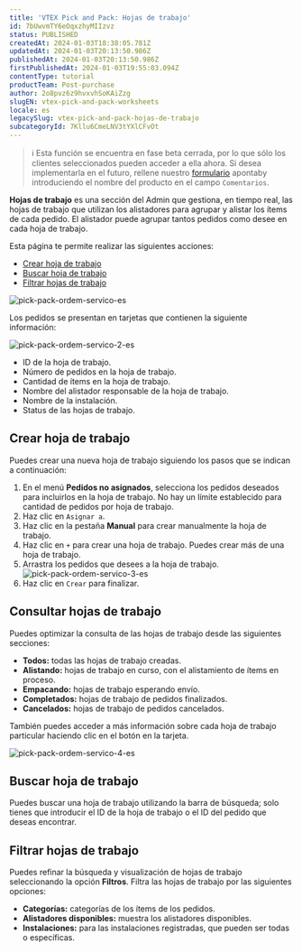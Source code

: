 ```yaml
---
title: 'VTEX Pick and Pack: Hojas de trabajo'
id: 7bUwvmTY6eOqxzhyMIIzvz
status: PUBLISHED
createdAt: 2024-01-03T18:38:05.781Z
updatedAt: 2024-01-03T20:13:50.986Z
publishedAt: 2024-01-03T20:13:50.986Z
firstPublishedAt: 2024-01-03T19:55:03.094Z
contentType: tutorial
productTeam: Post-purchase
author: 2o8pvz6z9hvxvhSoKAiZzg
slugEN: vtex-pick-and-pack-worksheets
locale: es
legacySlug: vtex-pick-and-pack-hojas-de-trabajo
subcategoryId: 7Kllu6CmeLNV3tYXlCFvOt
---
```


>ℹ️ Esta función se encuentra en fase beta cerrada, por lo que sólo los clientes seleccionados pueden acceder a ella ahora. Si desea implementarla en el futuro, rellene nuestro [formulario](https://vtex.com/co-es/contacto/) apontaby introduciendo el nombre del producto en el campo `Comentarios`.

**Hojas de trabajo** es una sección del Admin que gestiona, en tiempo real, las hojas de trabajo que utilizan los alistadores para agrupar y alistar los ítems de cada pedido. El alistador puede agrupar tantos pedidos como desee en cada hoja de trabajo. 

Esta página te permite realizar las siguientes acciones: 

* [Crear hoja de trabajo](#crear-hoja-de-trabajo)
* [Buscar hoja de trabajo](#buscar-hoja-de-trabajo)
* [Filtrar hojas de trabajo](#filtrar-hojas-de-trabajo)

![pick-pack-ordem-servico-es](//images.ctfassets.net/alneenqid6w5/6mHohZLRFdkoTlltboN2pm/2f8d4456ad29068827c6eea06c74792a/image.png)

Los pedidos se presentan en tarjetas que contienen la siguiente información:

![pick-pack-ordem-servico-2-es](//images.ctfassets.net/alneenqid6w5/2LZZpv41eVop7ajXNrkfC4/a1ae5432062574530f6cd465a35c752a/image.png)

* ID de la hoja de trabajo.
* Número de pedidos en la hoja de trabajo.
* Cantidad de ítems en la hoja de trabajo.
* Nombre del alistador responsable de la hoja de trabajo.
* Nombre de la instalación.
* Status de las hojas de trabajo.

## Crear hoja de trabajo

Puedes crear una nueva hoja de trabajo siguiendo los pasos que se indican a continuación:

1. En el menú **Pedidos no asignados**, selecciona los pedidos deseados para incluirlos en la hoja de trabajo. No hay un límite establecido para cantidad de pedidos por hoja de trabajo.
2. Haz clic en `Asignar a`.
3. Haz clic en la pestaña **Manual** para crear manualmente la hoja de trabajo.
4. Haz clic en `+` para crear una hoja de trabajo. Puedes crear más de una hoja de trabajo.
5. Arrastra los pedidos que desees a la hoja de trabajo.
  ![pick-pack-ordem-servico-3-es](//images.ctfassets.net/alneenqid6w5/1xxnRTbuVnfvto7Q8czn8i/f828572d27ac5915b8561762e0be1210/image.png)
6. Haz clic en `Crear` para finalizar.

## Consultar hojas de trabajo

Puedes optimizar la consulta de las hojas de trabajo desde las siguientes secciones: 

* **Todos:** todas las hojas de trabajo creadas.
* **Alistando:** hojas de trabajo en curso, con el alistamiento de ítems en proceso.
* **Empacando:** hojas de trabajo esperando envío.
* **Completados:** hojas de trabajo de pedidos finalizados.
* **Cancelados:** hojas de trabajo de pedidos cancelados.

También puedes acceder a más información sobre cada hoja de trabajo particular haciendo clic en el botón <i class="fas fa-chevron-down"></i> en la tarjeta.

![pick-pack-ordem-servico-4-es](//images.ctfassets.net/alneenqid6w5/1sQ1kwEN7xnPeL7Kb9rPIq/8070f319c3af85bbc61babfd5fb1014a/image.png)

## Buscar hoja de trabajo

Puedes buscar una hoja de trabajo utilizando la barra de búsqueda; solo tienes que introducir el ID de la hoja de trabajo o el ID del pedido que deseas encontrar.

## Filtrar hojas de trabajo

Puedes refinar la búsqueda y visualización de hojas de trabajo seleccionando la opción **Filtros**. Filtra las hojas de trabajo por las siguientes opciones: 

* **Categorías:** categorías de los ítems de los pedidos.
* **Alistadores disponibles:** muestra los alistadores disponibles.
* **Instalaciones:** para las instalaciones registradas, que pueden ser todas o específicas.
